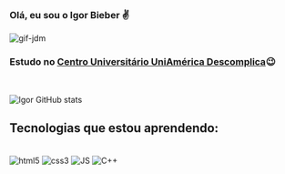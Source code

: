 
### Olá, eu sou o Igor Bieber ✌️

![gif-jdm](https://user-images.githubusercontent.com/103890069/168690803-19da625e-d471-40f5-aae4-203acee690b7.gif)

### Estudo no [Centro Universitário UniAmérica Descomplica](https://uniamerica.br)😉
<br/>
 
![Igor GitHub stats](https://github-readme-stats.vercel.app/api?username=Igor-Bieber&show_icons=true&theme=tokyonight)

## Tecnologias que estou aprendendo:

<div style= "display: inline-block"><br/> 
   <img align= "center" alt="html5" src="https://img.shields.io/badge/HTML-239120?style=for-the-badge&logo=html5&logoColor=white">
   <img align="center" alt="css3" src="https://img.shields.io/badge/CSS-239120?&style=for-the-badge&logo=css3&logoColor=white">
   <img align="center" alt="JS" src="https://img.shields.io/badge/JavaScript-F7DF1E?style=for-the-badge&logo=javascript&logoColor=black"> 
   <img align="center" alt="C++" src="https://img.shields.io/badge/C%2B%2B-00599C?style=for-the-badge&logo=c%2B%2B&logoColor=white">
</div>

